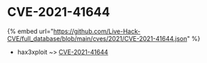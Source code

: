 # CVE-2021-41644
{% embed url="https://github.com/Live-Hack-CVE/full_database/blob/main/cves/2021/CVE-2021-41644.json" %}

* hax3xploit ~> [CVE-2021-41644](https://www.alice-snow.ru/2021/database/cve-2021-41644/cve-2021-41644-hax3xploit)